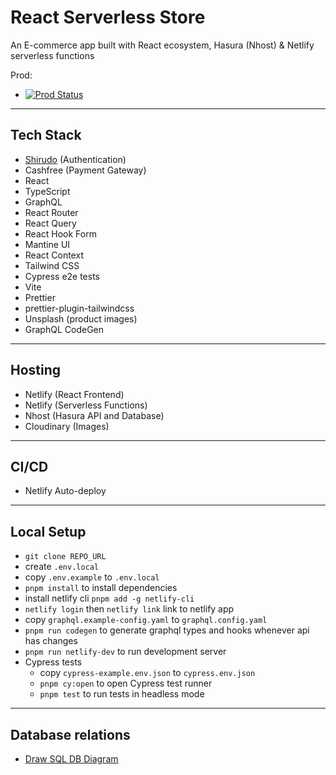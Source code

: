 # React Serverless Store

An E-commerce app built with React ecosystem, Hasura (Nhost) & Netlify
serverless functions

Prod:

- [![Prod Status](https://api.netlify.com/api/v1/badges/e4f48dbd-7dde-4b23-ace5-a0fae396e0bf/deploy-status)](https://app.netlify.com/sites/reacthasurastore/deploys)

---

## Tech Stack

- <a href="https://github.com/Pranay-Tej/shirudo" target="_blank">Shirudo</a>
  (Authentication)
- Cashfree (Payment Gateway)
- React
- TypeScript
- GraphQL
- React Router
- React Query
- React Hook Form
- Mantine UI
- React Context
- Tailwind CSS
- Cypress e2e tests
- Vite
- Prettier
- prettier-plugin-tailwindcss
- Unsplash (product images)
- GraphQL CodeGen

---

## Hosting

- Netlify (React Frontend)
- Netlify (Serverless Functions)
- Nhost (Hasura API and Database)
- Cloudinary (Images)

---

## CI/CD

- Netlify Auto-deploy

---

## Local Setup

- `git clone REPO_URL`
- create `.env.local`
- copy `.env.example` to `.env.local`
- `pnpm install` to install dependencies
- install netlify cli `pnpm add -g netlify-cli`
- `netlify login` then `netlify link` link to netlify app
- copy `graphql.example-config.yaml` to `graphql.config.yaml`
- `pnpm run codegen` to generate graphql types and hooks whenever api has
  changes
- `pnpm run netlify-dev` to run development server
- Cypress tests
  - copy `cypress-example.env.json` to `cypress.env.json`
  - `pnpm cy:open` to open Cypress test runner
  - `pnpm test` to run tests in headless mode

---

## Database relations

- <a href="https://drawsql.app/teams/solodev-2/diagrams/react-store" target="_blank">Draw
  SQL DB Diagram</a>
